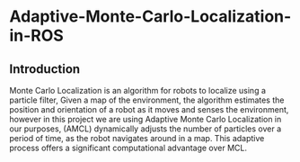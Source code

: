 # Adaptive-Monte-Carlo-Localization-in-ROS
## Introduction
Monte Carlo Localization is an algorithm for robots to localize using a particle filter, Given a map of the environment, the algorithm estimates the position and orientation of a robot as it moves and senses the environment, however in this project we are using Adaptive Monte Carlo Localization in our purposes, (AMCL) dynamically adjusts the number of particles over a period of time, as the robot navigates around in a map. This adaptive process offers a significant computational advantage over MCL.
